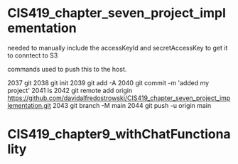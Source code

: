 # CIS419_chapter_seven_project_implementation


needed to manually include the accessKeyId
and secretAccessKey to get it to conntect to S3



commands used to push this to the host.

 2037  git
 2038  git init
 2039  git add -A
 2040  git commit -m 'added my project'
 2041  ls
 2042  git remote add origin https://github.com/davidalfredostrowski/CIS419_chapter_seven_project_implementation.git
 2043  git branch -M main
 2044  git push -u origin main

# CIS419_chapter9_withChatFunctionality
